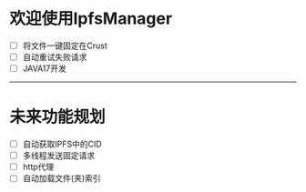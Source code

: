 # 欢迎使用IpfsManager

* [ ] 将文件一键固定在Crust
* [ ] 自动重试失败请求
* [ ] JAVA17开发
---
# 未来功能规划
* [ ] 自动获取IPFS中的CID
* [ ] 多线程发送固定请求
* [ ] http代理
* [ ] 自动加载文件(夹)索引
